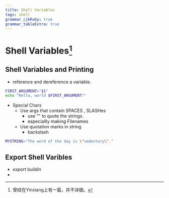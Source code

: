```yaml
---
title: Shell Variables
tags: shell
grammar_cjkRuby: true
grammar_tableExtra: true
---
```

# Shell Variables[^1x]
[^1x]: 曾经在Yinxiang上有一篇，并不详细。

## Shell Variables and Printing
* reference and dereference a variable.
```bash
FIRST_ARGUMENT="$1"
echo "Hello, world $FIRST_ARGUMENT!"
```

* Special Chars
	* Use args that contain SPACES , SLASHes
		* use "" to quote the strings.
		* especiallly making Filenames
	* Use quotation marks in string
		* backslash

```bash
MYSTRING="The word of the day is \"sedentary\"."
```

## Export Shell Varibles
* _export_ buildin
* 